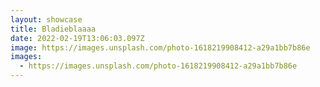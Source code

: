```yaml
---
layout: showcase
title: Bladieblaaaa
date: 2022-02-19T13:06:03.097Z
image: https://images.unsplash.com/photo-1618219908412-a29a1bb7b86e
images:
  - https://images.unsplash.com/photo-1618219908412-a29a1bb7b86e
---
```

